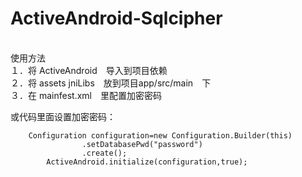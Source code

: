 # ActiveAndroid-Sqlcipher
<br>
使用方法<br>
１．将 ActiveAndroid　导入到项目依赖 <br>
２．将 assets jniLibs　放到项目app/src/main　下　<br>
３．在 mainfest.xml　里配置加密密码<br>
<span>
	<meta-data
		    android:name="AA_DB_PWD"
		    android:value="alex"/>
</span>

或代码里面设置加密密码：<br>
```
	Configuration configuration=new Configuration.Builder(this)
                .setDatabasePwd("password")
                .create();
        ActiveAndroid.initialize(configuration,true);
```
